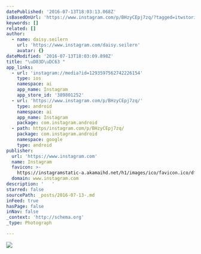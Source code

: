 ```yaml
---
datePublished: '2016-07-13T18:03:13.068Z'
isBasedOnUrl: 'https://www.instagram.com/p/BHzyCEpj7zq/?tagged=itwstories'
keywords: []
related: []
author:
  - name: daisy.seilern
    url: 'https://www.instagram.com/daisy.seilern'
    avatar: {}
dateModified: '2016-07-13T18:03:09.898Z'
title: "\uD83D\uDC63 "
app_links:
  - url: 'instagram://media?id=1293597562742226154'
    type: ios
    namespace: ai
    app_name: Instagram
    app_store_id: '389801252'
  - url: 'https://www.instagram.com/p/BHzyCEpj7zq/'
    type: android
    namespace: ai
    app_name: Instagram
    package: com.instagram.android
  - path: https/instagram.com/p/BHzyCEpj7zq/
    package: com.instagram.android
    namespace: google
    type: android
publisher:
  url: 'https://www.instagram.com'
  name: Instagram
  favicon: >-
    https://instagramstatic-a.akamaihd.net/h1/images/ico/favicon.ico/dfa85bb1fd63.ico
  domain: www.instagram.com
description: '   '
starred: false
sourcePath: _posts/2016-07-13-.md
inFeed: true
hasPage: false
inNav: false
_context: 'http://schema.org'
_type: Photograph

---
```

![   ](https://imgflo.herokuapp.com/graph/vahj1ThiexotieMo/09ead553e96d1b3a58f229a99bff8466/croprotate.jpg?cropheight=640&cropwidth=408&degrees=0&input=https%3A%2F%2Fscontent.cdninstagram.com%2Ft51.2885-15%2Fs640x640%2Fsh0.08%2Fe35%2F13704242_1082584341790542_330721982_n.jpg%3Fig_cache_key%3DMTI5MzU5NzU2Mjc0MjIyNjE1NA%253D%253D.2&x=112&y=0)